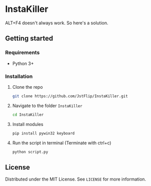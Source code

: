 # InstaKiller
ALT+F4 doesn't always work. So here's a solution.

## Getting started
### Requirements
* Python 3+
### Installation
1. Clone the repo
   ```sh
   git clone https://github.com/JstFlip/InstaKiller.git
   ```
2. Navigate to the folder `InstaKiller`
   ```sh
   cd InstaKiller
   ```
3. Install modules
   ```sh
   pip install pywin32 keyboard
5. Run the script in terminal (Terminate with ctrl+c)
   ```sh
   python script.py
   ```
   
## License
Distributed under the MIT License. See `LICENSE` for more information.

